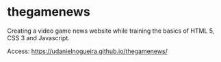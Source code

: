 # thegamenews
 Creating a video game news website while training the basics of HTML 5, CSS 3 and Javascript.

Access: https://udanielnogueira.github.io/thegamenews/
